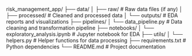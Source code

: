 risk_management_app/
├── data/
│   ├── raw/                  # Raw data files (if any)
│   ├── processed/            # Cleaned and processed data
│   └── outputs/              # EDA reports and visualizations
├── pipelines/
│   └── data_pipeline.py      # Data cleaning and transformation pipeline
├── notebooks/
│   └── exploratory_analysis.ipynb  # Jupyter notebook for EDA
├── utils/
│   └── helpers.py            # Helper functions for data processing
├── requirements.txt          # Python dependencies
└── README.md                 # Project documentation